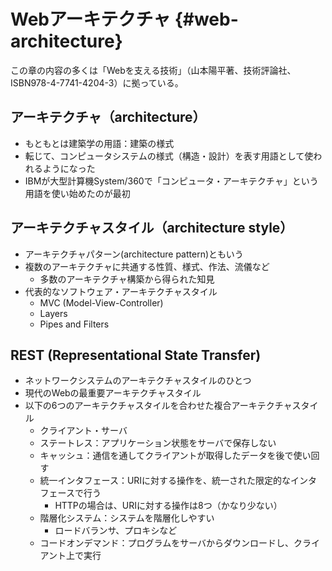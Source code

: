 # Webアーキテクチャ {#web-architecture}
この章の内容の多くは「Webを支える技術」（山本陽平著、技術評論社、ISBN978-4-7741-4204-3）に拠っている。

## アーキテクチャ（architecture）
- もともとは建築学の用語：建築の様式
- 転じて、コンピュータシステムの様式（構造・設計）を表す用語として使われるようになった
- IBMが大型計算機System/360で「コンピュータ・アーキテクチャ」という用語を使い始めたのが最初

## アーキテクチャスタイル（architecture style）
- アーキテクチャパターン(architecture pattern)ともいう
- 複数のアーキテクチャに共通する性質、様式、作法、流儀など
  - 多数のアーキテクチャ構築から得られた知見
- 代表的なソフトウェア・アーキテクチャスタイル
  - MVC (Model-View-Controller)
  - Layers
  - Pipes and Filters

## REST (Representational State Transfer)
- ネットワークシステムのアーキテクチャスタイルのひとつ
- 現代のWebの最重要アーキテクチャスタイル
- 以下の6つのアーキテクチャスタイルを合わせた複合アーキテクチャスタイル
  - クライアント・サーバ
  - ステートレス：アプリケーション状態をサーバで保存しない
  - キャッシュ：通信を通してクライアントが取得したデータを後で使い回す
  - 統一インタフェース：URIに対する操作を、統一された限定的なインタフェースで行う
    - HTTPの場合は、URIに対する操作は8つ（かなり少ない）
  - 階層化システム：システムを階層化しやすい
    - ロードバランサ、プロキシなど
  - コードオンデマンド：プログラムをサーバからダウンロードし、クライアント上で実行